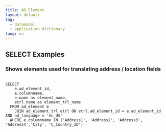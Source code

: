 ```yaml
---
title: AD_Element
layout: default
tag: 
  - datamodel
  - application dictionary
lang: en
---
```


## SELECT Examples

### Shows elements used for translating address / location fields 
```

SELECT
    e.ad_element_id,
    e.columnname,
    e.name as element_name,
    etrl.name as element_trl_name
  FROM ad_element e
    JOIN ad_element_trl etrl ON etrl.ad_element_id = e.ad_element_id AND ad_language = 'en_US'
  WHERE e.columnname IN ('Address1', 'Address2', 'Address3', 'Address4','City', 'C_Country_ID')
	  
```

